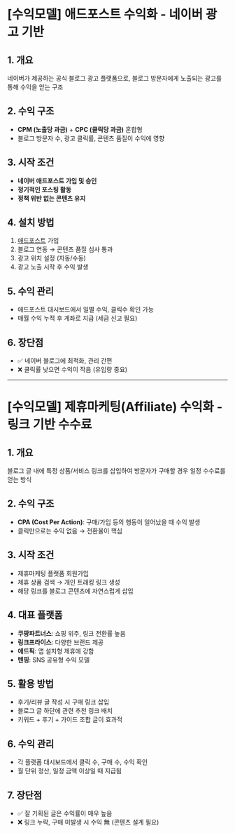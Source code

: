 # [수익모델] 애드포스트 수익화 - 네이버 광고 기반

## 1. 개요
네이버가 제공하는 공식 블로그 광고 플랫폼으로, 블로그 방문자에게 노출되는 광고를 통해 수익을 얻는 구조

## 2. 수익 구조
- **CPM (노출당 과금)** + **CPC (클릭당 과금)** 혼합형
- 블로그 방문자 수, 광고 클릭률, 콘텐츠 품질이 수익에 영향

## 3. 시작 조건
- **네이버 애드포스트 가입 및 승인**
- **정기적인 포스팅 활동**
- **정책 위반 없는 콘텐츠 유지**

## 4. 설치 방법
1. [애드포스트](https://adpost.naver.com/) 가입
2. 블로그 연동 → 콘텐츠 품질 심사 통과
3. 광고 위치 설정 (자동/수동)
4. 광고 노출 시작 후 수익 발생

## 5. 수익 관리
- 애드포스트 대시보드에서 일별 수익, 클릭수 확인 가능
- 매월 수익 누적 후 계좌로 지급 (세금 신고 필요)

## 6. 장단점
- ✅ 네이버 블로그에 최적화, 관리 간편
- ❌ 클릭률 낮으면 수익이 작음 (유입량 중요)

---

# [수익모델] 제휴마케팅(Affiliate) 수익화 - 링크 기반 수수료

## 1. 개요
블로그 글 내에 특정 상품/서비스 링크를 삽입하여 방문자가 구매할 경우 일정 수수료를 얻는 방식

## 2. 수익 구조
- **CPA (Cost Per Action)**: 구매/가입 등의 행동이 일어났을 때 수익 발생
- 클릭만으로는 수익 없음 → 전환율이 핵심

## 3. 시작 조건
- 제휴마케팅 플랫폼 회원가입
- 제휴 상품 검색 → 개인 트래킹 링크 생성
- 해당 링크를 블로그 콘텐츠에 자연스럽게 삽입

## 4. 대표 플랫폼
- **쿠팡파트너스**: 쇼핑 위주, 링크 전환률 높음
- **링크프라이스**: 다양한 브랜드 제공
- **애드픽**: 앱 설치형 제휴에 강함
- **텐핑**: SNS 공유형 수익 모델

## 5. 활용 방법
- 후기/리뷰 글 작성 시 구매 링크 삽입
- 블로그 글 하단에 관련 추천 링크 배치
- 키워드 + 후기 + 가이드 조합 글이 효과적

## 6. 수익 관리
- 각 플랫폼 대시보드에서 클릭 수, 구매 수, 수익 확인
- 월 단위 정산, 일정 금액 이상일 때 지급됨

## 7. 장단점
- ✅ 잘 기획된 글은 수익률이 매우 높음
- ❌ 링크 누락, 구매 미발생 시 수익 無 (콘텐츠 설계 필요)


